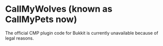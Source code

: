 CallMyWolves (known as CallMyPets now)
============

The official CMP plugin code for Bukkit is currently unavailable because of legal reasons.
